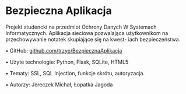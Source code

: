 <h1> Bezpieczna Aplikacja</h1>

Projekt studencki na przedmiot Ochrony Danych W Systemach Informatycznych. Aplikacja
sieciowa pozwalająca użytkownikom na przechowywanie notatek skupiające się na kwest-
iach bezpieczeństwa.

• GitHub: <a href="github.com/trzye/BezpiecznaAplikacja">github.com/trzye/BezpiecznaAplikacja</a>

• Użyte technologie: Python, Flask, SQLite, HTML5

• Tematy: SSL, SQL Injection, funkcje skrótu, autoryzacja.

• Autorzy: Jereczek Michał, Łopatka Jagoda
